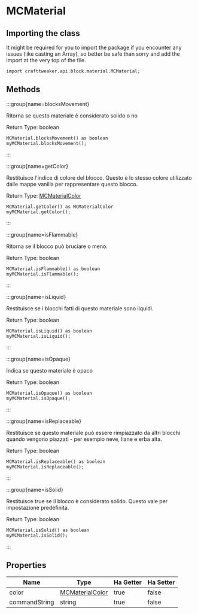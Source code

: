 # MCMaterial

## Importing the class

It might be required for you to import the package if you encounter any issues (like casting an Array), so better be safe than sorry and add the import at the very top of the file.
```zenscript
import crafttweaker.api.block.material.MCMaterial;
```


## Methods

:::group{name=blocksMovement}

Ritorna se questo materiale è considerato solido o no

Return Type: boolean

```zenscript
MCMaterial.blocksMovement() as boolean
myMCMaterial.blocksMovement();
```

:::

:::group{name=getColor}

Restituisce l'indice di colore del blocco. Questo è lo stesso colore utilizzato dalle mappe vanilla per rappresentare questo blocco.

Return Type: [MCMaterialColor](/vanilla/api/block/material/MCMaterialColor)

```zenscript
MCMaterial.getColor() as MCMaterialColor
myMCMaterial.getColor();
```

:::

:::group{name=isFlammable}

Ritorna se il blocco può bruciare o meno.

Return Type: boolean

```zenscript
MCMaterial.isFlammable() as boolean
myMCMaterial.isFlammable();
```

:::

:::group{name=isLiquid}

Restituisce se i blocchi fatti di questo materiale sono liquidi.

Return Type: boolean

```zenscript
MCMaterial.isLiquid() as boolean
myMCMaterial.isLiquid();
```

:::

:::group{name=isOpaque}

Indica se questo materiale è opaco

Return Type: boolean

```zenscript
MCMaterial.isOpaque() as boolean
myMCMaterial.isOpaque();
```

:::

:::group{name=isReplaceable}

Restituisce se questo materiale può essere rimpiazzato da altri blocchi quando vengono piazzati - per esempio neve, liane e erba alta.

Return Type: boolean

```zenscript
MCMaterial.isReplaceable() as boolean
myMCMaterial.isReplaceable();
```

:::

:::group{name=isSolid}

Restituisce true se il blocco è considerato solido. Questo vale per impostazione predefinita.

Return Type: boolean

```zenscript
MCMaterial.isSolid() as boolean
myMCMaterial.isSolid();
```

:::


## Properties

| Name          | Type                                                           | Ha Getter | Ha Setter |
| ------------- | -------------------------------------------------------------- | --------- | --------- |
| color         | [MCMaterialColor](/vanilla/api/block/material/MCMaterialColor) | true      | false     |
| commandString | string                                                         | true      | false     |

